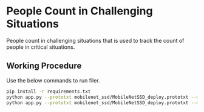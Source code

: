 # People Count in Challenging Situations

People count in challenging situations that is used to track the count of people in critical situations.

## Working Procedure

Use the below commands to run filer.

```bash
pip install -r requirements.txt
python app.py --prototxt mobilenet_ssd/MobileNetSSD_deploy.prototxt --model mobilenet_ssd/MobileNetSSD_deploy.caffemodel --input videos/example_01.mp4
python app.py --prototxt mobilenet_ssd/MobileNetSSD_deploy.prototxt --model mobilenet_ssd/MobileNetSSD_deploy.caffemodel``

